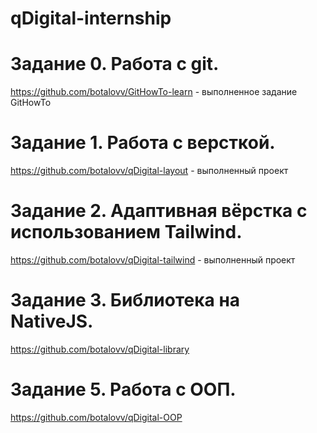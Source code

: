 # qDigital-internship

# Задание 0. Работа с git.
https://github.com/botalovv/GitHowTo-learn - выполненное задание GitHowTo

# Задание 1. Работа с версткой.
https://github.com/botalovv/qDigital-layout - выполненный проект

# Задание 2. Адаптивная вёрстка с использованием Tailwind. 
https://github.com/botalovv/qDigital-tailwind - выполненный проект


# Задание 3. Библиотека на NativeJS.
https://github.com/botalovv/qDigital-library

# Задание 5. Работа с ООП.
https://github.com/botalovv/qDigital-OOP

